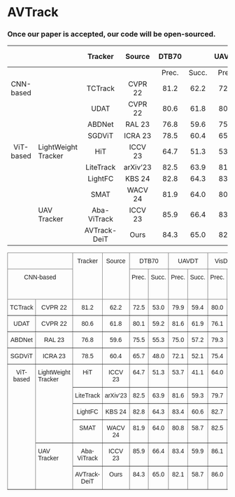 # AVTrack
### Once our paper is accepted, our code will be open-sourced.


|           |                     |    Tracker   |  Source  | DTB70 |       | UAVDT |       | VisDrone |       | UAV123 |       | UAV123@10fps |       | WebUAV-3M | Avg.FPS |    FLOPs   |  Params  | Avg.FPS |
|:---------:|---------------------|:------------:|:--------:|:-----:|:-----:|:-----:|:-----:|:--------:|:-----:|:------:|:-----:|:------------:|:-----:|:---------:|:-------:|:----------:|:--------:|:-------:|
|           |                     |              |          | Prec. | Succ. | Prec. | Succ. |   Prec.  | Succ. |  Prec. | Succ. |     Prec.    | Succ. |   Prec.   |  Succ.  |            |          |         |
| CNN-based |                     |    TCTrack   |  CVPR 22 |  81.2 |  62.2 |  72.5 |  53.0 |   79.9   |  59.4 |  80.0  |  60.5 |     78.0     |  59.9 |    61.9   |   45.7  |    8.9G    |   10.5M  |  139.6  |
|           |                     |     UDAT     |  CVPR 22 |  80.6 |  61.8 |  80.1 |  59.2 |   81.6   |  61.9 |  76.1  |  59.0 |     77.8     |  58.5 |    64.8   |   48.7  |    23.2G   |   55.1M  |   31.3  |
|           |                     |    ABDNet    |  RAL 23  |  76.8 |  59.6 |  75.5 |  55.3 |   75.0   |  57.2 |  79.3  |  60.7 |     77.3     |  59.1 |    63.9   |   48.7  |    8.3G    |   12.3M  |  125.4  |
|           |                     |    SGDViT    |  ICRA 23 |  78.5 |  60.4 |  65.7 |  48.0 |   72.1   |  52.1 |  75.4  |  57.5 |     86.3     |  66.1 |    61.3   |   45.7  |    11.3G   |   23.3M  |  107.6  |
| ViT-based | LightWeight Tracker |      HiT     |  ICCV 23 |  64.7 |  51.3 |  53.7 |  41.1 |   64.0   |  49.9 |  73.5  |  58.4 |     74.7     |  59.1 |    49.2   |   39.7  |    1.0G    |   9.6M   |  293.4  |
|           |                     |   LiteTrack  | arXiv’23 |  82.5 |  63.9 |  81.6 |  59.3 |   79.7   |  61.4 |  84.2  |  65.9 |     83.1     |  65.0 |    69.4   |   54.1  |    7.3G    |   28.3M  |  140.9  |
|           |                     |    LightFC   |  KBS 24  |  82.8 |  64.3 |  83.4 |  60.6 |   82.7   |  62.8 |  84.2  |  65.5 |     81.3     |  63.7 |    71.2   |   54.5  |    0.95G   |   3.2M   |  143.1  |
|           |                     |     SMAT     |  WACV 24 |  81.9 |  64.0 |  80.8 |  58.7 |   82.5   |  63.4 |  81.8  |  64.6 |     80.4     |  63.5 |    68.9   |   53.9  |    3.2G    |   5.6M   |  121.4  |
|           | UAV Tracker         |  Aba-ViTrack |  ICCV 23 |  85.9 |  66.4 |  83.4 |  59.9 |   86.1   |  65.3 |  86.4  |  66.4 |     85.0     |  65.5 |    70.4   |   55.3  |    2.4G    |   7.9M   |  176.8  |
|           |                     | AVTrack-DeiT |   Ours   |  84.3 |  65.0 |  82.1 |  58.7 |   86.0   |  65.3 |  84.8  |  66.8 |     83.2     |  65.8 |    70.0   |   56.4  | 0.97M-1.9G | 6.6-7.9M |  252.7  |



<style type="text/css">
.tg  {border-collapse:collapse;border-spacing:0;}
.tg td{border-color:black;border-style:solid;border-width:1px;font-family:Arial, sans-serif;font-size:14px;
  overflow:hidden;padding:10px 5px;word-break:normal;}
.tg th{border-color:black;border-style:solid;border-width:1px;font-family:Arial, sans-serif;font-size:14px;
  font-weight:normal;overflow:hidden;padding:10px 5px;word-break:normal;}
.tg .tg-c3ow{border-color:inherit;text-align:center;vertical-align:top}
.tg .tg-0pky{border-color:inherit;text-align:left;vertical-align:top}
</style>
<table class="tg">
<thead>
  <tr>
    <th class="tg-c3ow" colspan="2"></th>
    <th class="tg-c3ow" rowspan="2">Tracker</th>
    <th class="tg-c3ow" rowspan="2">Source</th>
    <th class="tg-c3ow" colspan="2">DTB70</th>
    <th class="tg-c3ow" colspan="2">UAVDT</th>
    <th class="tg-c3ow" colspan="2">VisDrone</th>
    <th class="tg-c3ow" colspan="2">UAV123</th>
    <th class="tg-c3ow" colspan="2"><span style="font-weight:400;font-style:normal">UAV123@10fps</span></th>
    <th class="tg-c3ow" colspan="2">WebUAV-3M</th>
    <th class="tg-c3ow" rowspan="2">FLOPs</th>
    <th class="tg-c3ow" rowspan="2">Params</th>
    <th class="tg-c3ow" rowspan="2">Avg.FPS</th>
  </tr>
  <tr>
    <th class="tg-c3ow" colspan="2" rowspan="5">CNN-based<br><br><br></th>
    <th class="tg-c3ow">Prec.</th>
    <th class="tg-c3ow">Succ.</th>
    <th class="tg-c3ow">Prec.</th>
    <th class="tg-c3ow">Succ.</th>
    <th class="tg-c3ow">Prec.</th>
    <th class="tg-c3ow">Succ.</th>
    <th class="tg-c3ow">Prec.</th>
    <th class="tg-c3ow">Succ.</th>
    <th class="tg-c3ow">Prec.</th>
    <th class="tg-c3ow">Succ.</th>
    <th class="tg-c3ow">Prec.</th>
    <th class="tg-c3ow">Succ.</th>
  </tr>
</thead>
<tbody>
  <tr>
    <th class="tg-c3ow">TCTrack</th>
    <th class="tg-c3ow">CVPR 22</th>
    <th class="tg-c3ow">81.2</th>
    <th class="tg-c3ow">62.2</th>
    <th class="tg-c3ow">72.5</th>
    <th class="tg-c3ow">53.0</th>
    <th class="tg-c3ow">79.9</th>
    <th class="tg-c3ow">59.4</th>
    <th class="tg-c3ow">80.0</th>
    <th class="tg-c3ow">60.5</th>
    <th class="tg-c3ow">78.0</th>
    <th class="tg-c3ow">59.9</th>
    <th class="tg-c3ow">61.9</th>
    <th class="tg-c3ow">45.7</th>
    <th class="tg-c3ow">8.9G</th>
    <th class="tg-c3ow">10.5M</th>
    <th class="tg-c3ow">139.6</th>
  </tr>
  <tr>
    <th class="tg-c3ow">UDAT</th>
    <th class="tg-c3ow">CVPR 22</th>
    <th class="tg-c3ow">80.6</th>
    <th class="tg-c3ow">61.8</th>
    <th class="tg-c3ow">80.1</th>
    <th class="tg-c3ow">59.2</th>
    <th class="tg-c3ow">81.6</th>
    <th class="tg-c3ow">61.9</th>
    <th class="tg-c3ow">76.1</th>
    <th class="tg-c3ow">59.0</th>
    <th class="tg-c3ow">77.8</th>
    <th class="tg-c3ow">58.5</th>
    <th class="tg-c3ow">64.8</th>
    <th class="tg-c3ow">48.7</th>
    <th class="tg-c3ow">23.2G</th>
    <th class="tg-c3ow">55.1M</th>
    <th class="tg-c3ow">31.3</th>
  </tr>
  <tr>
    <th class="tg-c3ow">ABDNet</th>
    <th class="tg-c3ow">RAL 23</th>
    <th class="tg-c3ow">76.8</th>
    <th class="tg-c3ow">59.6</th>
    <th class="tg-c3ow">75.5</th>
    <th class="tg-c3ow">55.3</th>
    <th class="tg-c3ow">75.0</th>
    <th class="tg-c3ow">57.2</th>
    <th class="tg-c3ow">79.3</th>
    <th class="tg-c3ow">60.7</th>
    <th class="tg-c3ow">77.3</th>
    <th class="tg-c3ow">59.1</th>
    <th class="tg-c3ow">63.9</th>
    <th class="tg-c3ow">48.7</th>
    <th class="tg-c3ow">8.3G</th>
    <th class="tg-c3ow">12.3M</th>
    <th class="tg-c3ow">125.4</th>
  </tr>
  <tr>
    <th class="tg-c3ow">SGDViT</th>
    <th class="tg-c3ow">ICRA 23</th>
    <th class="tg-c3ow">78.5</th>
    <th class="tg-c3ow">60.4</th>
    <th class="tg-c3ow">65.7</th>
    <th class="tg-c3ow">48.0</th>
    <th class="tg-c3ow">72.1</th>
    <th class="tg-c3ow">52.1</th>
    <th class="tg-c3ow">75.4</th>
    <th class="tg-c3ow">57.5</th>
    <th class="tg-c3ow">86.3</th>
    <th class="tg-c3ow">66.1</th>
    <th class="tg-c3ow">61.3</th>
    <th class="tg-c3ow">45.7</th>
    <th class="tg-c3ow">11.3G</th>
    <th class="tg-c3ow">23.3M</th>
    <th class="tg-c3ow">107.6</th>
  </tr>
  <tr>
    <td class="tg-c3ow" rowspan="6">ViT-based</td>
    <td class="tg-0pky" rowspan="4">LightWeight Tracker</td>
    <td class="tg-c3ow">HiT</td>
    <td class="tg-c3ow">ICCV 23</td>
    <td class="tg-c3ow">64.7</td>
    <td class="tg-c3ow">51.3</td>
    <td class="tg-c3ow">53.7</td>
    <td class="tg-c3ow">41.1</td>
    <td class="tg-c3ow">64.0</td>
    <td class="tg-c3ow">49.9</td>
    <td class="tg-c3ow">73.5</td>
    <td class="tg-c3ow">58.4</td>
    <td class="tg-c3ow">74.7</td>
    <td class="tg-c3ow">59.1</td>
    <td class="tg-c3ow">49.2</td>
    <td class="tg-c3ow">39.7</td>
    <td class="tg-c3ow">1.0G</td>
    <td class="tg-c3ow">9.6M</td>
    <td class="tg-c3ow">293.4</td>
  </tr>
  <tr>
    <td class="tg-c3ow">LiteTrack</td>
    <td class="tg-c3ow">arXiv’23</td>
    <td class="tg-c3ow">82.5</td>
    <td class="tg-c3ow">63.9</td>
    <td class="tg-c3ow">81.6</td>
    <td class="tg-c3ow">59.3</td>
    <td class="tg-c3ow">79.7</td>
    <td class="tg-c3ow">61.4</td>
    <td class="tg-c3ow">84.2</td>
    <td class="tg-c3ow">65.9</td>
    <td class="tg-c3ow">83.1</td>
    <td class="tg-c3ow">65.0</td>
    <td class="tg-c3ow">69.4</td>
    <td class="tg-c3ow">54.1</td>
    <td class="tg-c3ow">7.3G</td>
    <td class="tg-c3ow">28.3M</td>
    <td class="tg-c3ow">140.9</td>
  </tr>
  <tr>
    <td class="tg-c3ow">LightFC</td>
    <td class="tg-c3ow">KBS 24</td>
    <td class="tg-c3ow">82.8</td>
    <td class="tg-c3ow">64.3</td>
    <td class="tg-c3ow">83.4</td>
    <td class="tg-c3ow">60.6</td>
    <td class="tg-c3ow">82.7</td>
    <td class="tg-c3ow">62.8</td>
    <td class="tg-c3ow">84.2</td>
    <td class="tg-c3ow">65.5</td>
    <td class="tg-c3ow">81.3</td>
    <td class="tg-c3ow">63.7</td>
    <td class="tg-c3ow">71.2</td>
    <td class="tg-c3ow">54.5</td>
    <td class="tg-c3ow">0.95G</td>
    <td class="tg-c3ow">3.2M</td>
    <td class="tg-c3ow">143.1</td>
  </tr>
  <tr>
    <td class="tg-c3ow">SMAT</td>
    <td class="tg-c3ow"><span style="font-weight:400;font-style:normal">WACV 24</span></td>
    <td class="tg-c3ow">81.9</td>
    <td class="tg-c3ow">64.0</td>
    <td class="tg-c3ow">80.8</td>
    <td class="tg-c3ow">58.7</td>
    <td class="tg-c3ow">82.5</td>
    <td class="tg-c3ow">63.4</td>
    <td class="tg-c3ow">81.8</td>
    <td class="tg-c3ow">64.6</td>
    <td class="tg-c3ow">80.4</td>
    <td class="tg-c3ow">63.5</td>
    <td class="tg-c3ow">68.9</td>
    <td class="tg-c3ow">53.9</td>
    <td class="tg-c3ow">3.2G</td>
    <td class="tg-c3ow">5.6M</td>
    <td class="tg-c3ow">121.4</td>
  </tr>
  <tr>
    <td class="tg-0pky" rowspan="2">UAV Tracker</td>
    <td class="tg-c3ow">Aba-ViTrack</td>
    <td class="tg-c3ow">ICCV 23</td>
    <td class="tg-c3ow">85.9</td>
    <td class="tg-c3ow">66.4</td>
    <td class="tg-c3ow">83.4</td>
    <td class="tg-c3ow">59.9</td>
    <td class="tg-c3ow">86.1</td>
    <td class="tg-c3ow">65.3</td>
    <td class="tg-c3ow">86.4</td>
    <td class="tg-c3ow">66.4</td>
    <td class="tg-c3ow">85.0</td>
    <td class="tg-c3ow">65.5</td>
    <td class="tg-c3ow">70.4</td>
    <td class="tg-c3ow">55.3</td>
    <td class="tg-c3ow">2.4G</td>
    <td class="tg-c3ow">7.9M</td>
    <td class="tg-c3ow">176.8</td>
  </tr>
  <tr>
    <td class="tg-c3ow"><span style="font-weight:400;font-style:normal">AVTrack-DeiT</span></td>
    <td class="tg-c3ow">Ours</td>
    <td class="tg-c3ow">84.3</td>
    <td class="tg-c3ow">65.0</td>
    <td class="tg-c3ow">82.1</td>
    <td class="tg-c3ow">58.7</td>
    <td class="tg-c3ow">86.0</td>
    <td class="tg-c3ow">65.3</td>
    <td class="tg-c3ow">84.8</td>
    <td class="tg-c3ow">66.8</td>
    <td class="tg-c3ow">83.2</td>
    <td class="tg-c3ow">65.8</td>
    <td class="tg-c3ow">70.0</td>
    <td class="tg-c3ow">56.4</td>
    <td class="tg-c3ow">0.97M-1.9G</td>
    <td class="tg-c3ow">6.6-7.9M</td>
    <td class="tg-c3ow">252.7</td>
  </tr>
</tbody>
</table>
